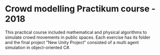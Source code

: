 # Crowd modelling Practikum course - 2018
This practical course included mathematical and physical algorithms to simulate crowd movements in public spaces. 
Each exercise has its folder and the final project "New Unity Project" consisted of a multi agent simulation in object-oriented C#. 
